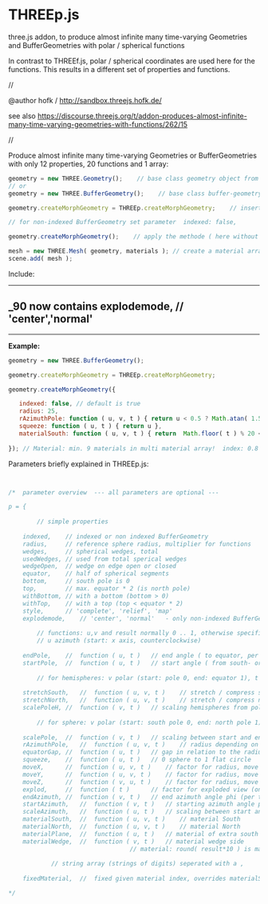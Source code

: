 # THREEp.js

three.js addon, to produce almost infinite many time-varying Geometries and BufferGeometries with polar / spherical functions

In contrast to THREEf.js, polar / spherical coordinates are used here for the functions.
This results in a different set of properties and functions.

//

@author hofk / http://sandbox.threejs.hofk.de/

see also https://discourse.threejs.org/t/addon-produces-almost-infinite-many-time-varying-geometries-with-functions/262/15

//

Produce almost infinite many time-varying Geometries or BufferGeometries with only 12 properties, 20 functions and 1 array:

```javascript
geometry = new THREE.Geometry();    // base class geometry object from three.js
// or 
geometry = new THREE.BufferGeometry();    // base class buffer-geometry object from three.js

geometry.createMorphGeometry = THREEp.createMorphGeometry;    // insert the methode from THREEp.js

// for non-indexed BufferGeometry set parameter  indexed: false, 

geometry.createMorphGeometry();    // apply the methode ( here without parameters: all default )

mesh = new THREE.Mesh( geometry, materials ); // create a material array: materials
scene.add( mesh );

````
    
Include: <script src="THREEp.js"></script>

---
_90 now contains
explodemode,	// 'center','normal'
---

-----------------------------------------------------------------------------------------------------------------

**Example:**

```javascript
geometry = new THREE.BufferGeometry();

geometry.createMorphGeometry = THREEp.createMorphGeometry;

geometry.createMorphGeometry({

   indexed: false, // default is true
   radius: 25,
   rAzimuthPole: function ( u, v, t ) { return u < 0.5 ? Math.atan( 1.5 * u ) : Math.tan( 0.5 * u ) },
   squeeze: function ( u, t ) { return u },
   materialSouth: function ( u, v, t ) { return  Math.floor( t ) % 20 < 5 ? 0 : 0.8 },
   
});	// Material: min. 9 materials in multi material array!  index: 0.8 * 10 = 8
````
Parameters briefly explained in THREEp.js:

```javascript


/*	parameter overview	--- all parameters are optional ---

p = {
	
		// simple properties
	
	indexed,	// indexed or non indexed BufferGeometry
	radius,		// reference sphere radius, multiplier for functions
	wedges,		// spherical wedges, total
	usedWedges,	// used from total sperical wedges
	wedgeOpen,	// wedge on edge open or closed
	equator,	// half of spherical segments
	bottom,		// south pole is 0
	top,		// max. equator * 2 (is north pole)
	withBottom,	// with a bottom (bottom > 0)
	withTop,	// with a top (top < equator * 2)
	style,		// 'complete', 'relief', 'map'
	explodemode,	// 'center', 'normal'	- only non-indexed BufferGeometry
	
		// functions: u,v and result normally 0 .. 1, otherwise specific / interesting results!
		// u azimuth (start: x axis, counterclockwise)
	
	endPole,	//	function ( u, t )	// end angle ( to equator, per phi)
	startPole,	//	function ( u, t )	// start angle ( from south- or north pole, per phi)
	
		// for hemispheres: v polar (start: pole 0, end: equator 1), t time
	
	stretchSouth,	//	function ( u, v, t )	// stretch / compress south hemisphere in -y direction
	stretchNorth,	//	function ( u, v, t )	// stretch / compress north hemisphere in +y direction
	scalePoleH,	//	function ( v, t )	// scaling hemispheres from pole to equator ( is overwritten by scalePole )
	
		// for sphere: v polar (start: south pole 0, end: north pole 1), t time
		
	scalePole,	//	function ( v, t )	// scaling between start and end of polar angle (theta -PI/2 .. PI/2 )
	rAzimuthPole,	//	function ( u, v, t )	// radius depending on location,
	equatorGap,	//	function ( u, t )	// gap in relation to the radius
	squeeze,	//	function ( u, t )	// 0 sphere to 1 flat circle
	moveX,		//	function ( u, v, t )	// factor for radius, move in x direction 
	moveY,		//	function ( u, v, t )	// factor for radius, move in y direction
	moveZ,		//	function ( v, u, t )	// factor for radius, move in z direction
	explod,		// 	function ( t )		// factor for exploded view (only non indexed BufferGeometry)
	endAzimuth,	//	function ( v, t )	// end azimuth angle phi (per theta)
	startAzimuth,	//	function ( v, t )	// starting azimuth angle phi (per theta)
	scaleAzimuth,	//	function ( u, t )	// scaling between start and end of azimuth angle ( phi 0 .. 2*PI)
  	materialSouth,	//	function ( u, v, t )	// material South
	materialNorth,	//	function ( u, v, t )	// material North
	materialPlane,	//	function ( u, t )	// material of extra south top or north bottom
	materialWedge,	//	function ( v, t )	// material wedge side
						          // material: round( result*10 ) is material index  0 .. 10
	
			// string array (strings of digits) seperated with a ,
	
	fixedMaterial,	//  fixed given material index, overrides materialSouth, materialNorth

*/


```
